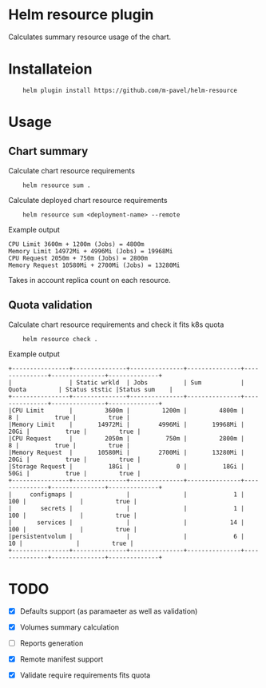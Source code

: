 # Helm resource plugin
Calculates summary resource usage of the chart.
# Installateion 
```
    helm plugin install https://github.com/m-pavel/helm-resource
```
# Usage 
## Chart summary
Calculate chart resource requirements
```
    helm resource sum .
```
Calculate deployed chart resource requirements
```
    helm resource sum <deployment-name> --remote
```

Example output
```
CPU Limit 3600m + 1200m (Jobs) = 4800m
Memory Limit 14972Mi + 4996Mi (Jobs) = 19968Mi
CPU Request 2050m + 750m (Jobs) = 2800m
Memory Request 10580Mi + 2700Mi (Jobs) = 13280Mi
```
Takes in account replica count on each resource.

## Quota validation
Calculate chart resource requirements and check it fits k8s quota
```
    helm resource check .
```
Example output
```
+----------------+---------------+---------------+---------------+---------------+---------------+--------------+
|                | Static wrkld  | Jobs          | Sum           | Quota         | Status ststic |Status sum    |
+----------------+---------------+---------------+---------------+---------------+---------------+--------------+
|CPU Limit       |         3600m |         1200m |         4800m |             8 |          true |         true |
|Memory Limit    |       14972Mi |        4996Mi |       19968Mi |          20Gi |          true |         true |
|CPU Request     |         2050m |          750m |         2800m |             8 |          true |         true |
|Memory Request  |       10580Mi |        2700Mi |       13280Mi |          20Gi |          true |         true |
|Storage Request |          18Gi |             0 |          18Gi |          50Gi |          true |         true |
+----------------+---------------+---------------+---------------+---------------+---------------+--------------+
|     configmaps |               |               |             1 |           100 |               |         true |
|        secrets |               |               |             1 |           100 |               |         true |
|       services |               |               |            14 |           100 |               |         true |
|persistentvolum |               |               |             6 |            10 |               |         true |
+----------------+---------------+---------------+---------------+---------------+---------------+--------------+
```
# TODO
  - [X] Defaults support (as paramaeter as well as validation)
  - [X] Volumes summary calculation
  - [ ] Reports generation
  - [X] Remote manifest support
  - [X] Validate require requirements fits quota
  